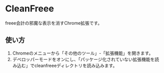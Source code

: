 # CleanFreee

freee会計の邪魔な表示を消すChrome拡張です。

## 使い方

1. Chromeのメニューから「その他のツール」-「拡張機能」を開きます。
2. デベロッパーモードをオンにし、「パッケージ化されていない拡張機能を読み込む」でcleanfreeeディレクトリを読み込みます。
